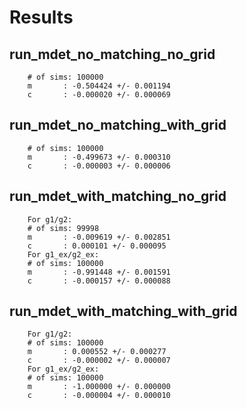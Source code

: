 # Results

## run_mdet_no_matching_no_grid

```
    # of sims: 100000
    m       : -0.504424 +/- 0.001194
    c       : -0.000020 +/- 0.000069
```

## run_mdet_no_matching_with_grid

```
    # of sims: 100000
    m       : -0.499673 +/- 0.000310
    c       : -0.000003 +/- 0.000006
```

## run_mdet_with_matching_no_grid

```
    For g1/g2:
    # of sims: 99998
    m       : -0.009619 +/- 0.002851
    c       : 0.000101 +/- 0.000095
    For g1_ex/g2_ex:
    # of sims: 100000
    m       : -0.991448 +/- 0.001591
    c       : -0.000157 +/- 0.000088
```

## run_mdet_with_matching_with_grid

```
    For g1/g2:
    # of sims: 100000
    m       : 0.000552 +/- 0.000277
    c       : -0.000002 +/- 0.000007
    For g1_ex/g2_ex:
    # of sims: 100000
    m       : -1.000000 +/- 0.000000
    c       : -0.000004 +/- 0.000010
```
